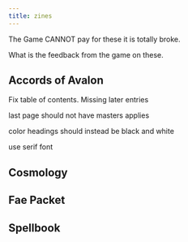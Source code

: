 ```yaml
---
title: zines
---
```


The Game CANNOT pay for these it is totally broke. 

What is the feedback from the game on these.

## Accords of Avalon

Fix table of contents. Missing later entries

last page should not have masters applies

color headings should instead be black and white

use serif font

## Cosmology



## Fae Packet



## Spellbook
